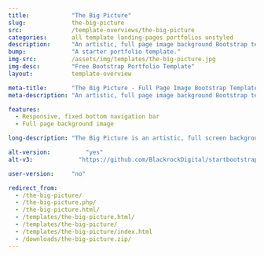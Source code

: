```yaml
---
title:            "The Big Picture"
slug:             the-big-picture
src:              /template-overviews/the-big-picture
categories:       all template landing-pages portfolios unstyled
description:      "An artistic, full page image background Bootstrap template with a fixed bottom navigation bar."
bump:             "A starter portfolio template."
img-src:          /assets/img/templates/the-big-picture.jpg
img-desc:         "Free Bootstrap Portfolio Template"
layout:           template-overview

meta-title:       "The Big Picture - Full Page Image Bootstrap Template"
meta-description: "An artistic, full page image background Bootstrap template with a fixed bottom navigation bar. All Start Bootstrap templates are free to download and open source."

features:
  - Responsive, fixed bottom navigation bar
  - Full page background image

long-description: "The Big Picture is an artistic, full screen background image template with a fixed bottom footer."

alt-version:		  "yes"
alt-v3:		        "https://github.com/BlackrockDigital/startbootstrap-the-big-picture/archive/v3.3.7.zip"

user-version:     "no"

redirect_from:
  - /the-big-picture/
  - /the-big-picture.php/
  - /the-big-picture.html/
  - /templates/the-big-picture.html/
  - /templates/the-big-picture/
  - /templates/the-big-picture/index.html
  - /downloads/the-big-picture.zip/
---
```

